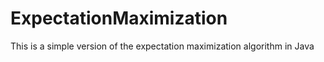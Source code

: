 ExpectationMaximization
=======================

This is a simple version of the expectation maximization algorithm in Java
